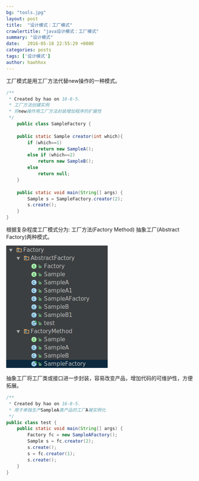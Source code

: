 ```yaml
---
bg: "tools.jpg"
layout: post
title:  "设计模式：工厂模式"
crawlertitle: "java设计模式：工厂模式"
summary: "设计模式"
date:   2016-05-18 22:55:29 +0800
categories: posts
tags: ['设计模式']
author: haohhxx
---
```


工厂模式是用工厂方法代替new操作的一种模式。

```java
/**
 * Created by hao on 16-8-5.
 * 工厂方法创建实例
 * 将new操作用工厂方法封装增加程序的扩展性
 */
    public class SampleFactory {

    public static Sample creator(int which){
        if (which==1)
            return new SampleA();
        else if (which==2)
            return new SampleB();
        else
            return null;
    }

    public static void main(String[] args) {
        Sample s = SampleFactory.creator(2);
        s.create();
    }
}
```

根据复杂程度工厂模式分为: 工厂方法(Factory Method) 抽象工厂(Abstract Factory)两种模式。

![](/assets/images/postimage/20160806105423_466.png)

抽象工厂将工厂类或接口进一步封装，容易改变产品，增加代码的可维护性，方便拓展。

```java
/**
 * Created by hao on 16-8-5.
 * 用于单独生产SampleA类产品的工厂A被实例化
 */
public class test {
    public static void main(String[] args) {
        Factory fc = new SampleAFactory();
        Sample s = fc.creator(2);
        s.create();
        s = fc.creator(1);
        s.create();
    }
}
```
